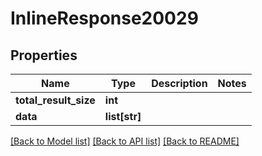 # InlineResponse20029

## Properties
Name | Type | Description | Notes
------------ | ------------- | ------------- | -------------
**total_result_size** | **int** |  | 
**data** | **list[str]** |  | 

[[Back to Model list]](../README.md#documentation-for-models) [[Back to API list]](../README.md#documentation-for-api-endpoints) [[Back to README]](../README.md)


